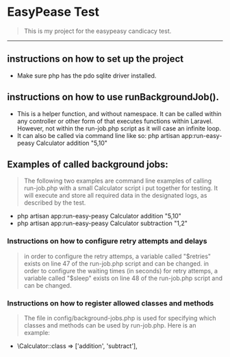 # EasyPease Test

> This is my project for the easypeasy candicacy test.

---
## instructions on how to set up the project
- Make sure php has the pdo sqlite driver installed.

## instructions on how to use runBackgroundJob().
- This is a helper function, and without namespace.  It can be called within any controller or other form of that executes functions within Laravel.  However, not within the run-job.php script as it will case an infinite loop.
- It can also be called via command line like so: php artisan app:run-easy-peasy Calculator addition "5,10"

## Examples of called background jobs:
> The following two examples are command line examples of calling run-job.php with a small Calculator script i put together for testing.  It will execute and store all required data in the designated logs, as described by the test.

- php artisan app:run-easy-peasy Calculator addition "5,10"
- php artisan app:run-easy-peasy Calculator subtraction "1,2"

### Instructions on how to configure retry attempts and delays
> in order to configure the retry attemps, a variable called "$retries" exists on line 47 of the run-job.php script and can be changed.
> in order to configure the waiting times (in seconds) for retry attemps, a variable called "$sleep" exists on line 48 of the run-job.php script and can be changed.

### Instructions on how to register allowed classes and methods
> The file in config/background-jobs.php is used for specifying which classes and methods can be used by run-job.php. Here is an example:
- \Calculator::class => ['addition', 'subtract'],